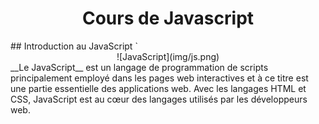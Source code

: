 <h1 style="text-align: center;">Cours de Javascript</h1>   
## Introduction au JavaScript  
`<div style="text-align: center;"> ![JavaScript](img/js.png)</div>  
__Le JavaScript__ est un langage de programmation de scripts principalement employé dans les pages web interactives et à ce titre est une partie essentielle des applications web. Avec les langages HTML et CSS, JavaScript est au cœur des langages utilisés par les développeurs web.